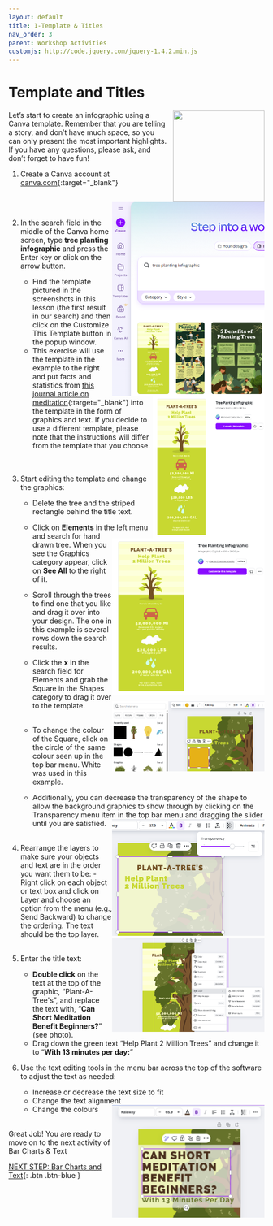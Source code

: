 ```yaml
---
layout: default
title: 1-Template & Titles
nav_order: 3
parent: Workshop Activities
customjs: http://code.jquery.com/jquery-1.4.2.min.js
---
```

# Template and Titles
<img src="images//infographics-template-01.png" style="float:right; margin-left:10px; width:180px;height:180px;"> 
Let’s start to create an infographic using a Canva template. Remember that you are telling a story, and don’t have much space, so you can only present the most important highlights. If you have any questions, please ask, and don’t forget to have fun!

1. Create a Canva account at [canva.com](https://www.canva.com/){:target="_blank"}

    <img src="images//info00.png" style="float:right;width:300px;" alt="infographics template"> 
   <br><br>
2. In the search field in the middle of the Canva home screen, type **tree planting infographic** and press the Enter key or click on the arrow button.
    - Find the template pictured in the screenshots in this lesson (the first result in our search) and then click on the Customize This Template button in the popup window. <img src="images//info00b.png" style="float:right;width:220px;height:280px;" alt="infographics template"> 
    - This exercise will use the template in the example to the right and put facts and statistics from [this journal article on meditation](https://bit.ly/dsc-infographic-meditate){:target="_blank"} into the template in the form of graphics and text. If you decide to use a different template, please note that the instructions will differ from the template that you choose.
    
    <img src="images//info00b.png" style="float:right;width:300px;" alt="infographic template selection button">  
   <br><br>
3. Start editing the template and change the graphics:
    - Delete the tree and the striped rectangle behind the title text.
    - Click on **Elements** in the left menu and search for hand drawn tree. When you see the Graphics category appear, click on **See All** to the right of it.
         
    - Scroll through the trees to find one that you like and drag it over into your design. The one in this example is several rows down the search results.
    - Click the **x** in the search field for Elements and grab the Square in the Shapes category to drag it over to the template.
      <img src="images//info03a.png" style="float:right;width:300px;" alt="Shapes menu">
         <br><br>
    - To change the colour of the Square, click on the circle of the same colour seen up in the top bar menu. White was used in this example.
 
    - Additionally, you can decrease the transparency of the shape to allow the background graphics to show through by clicking on the Transparency menu item in the top bar menu and dragging the slider until you are satisfied.
    <img src="images//info03c.png" style="float:right;width:300px;" alt="Elements menu">    <br><br>
4. Rearrange the layers to make sure your objects and text are in the order you want them to be:
    -Right click on each object or text box and click on Layer and choose an option from the menu (e.g., Send Backward) to change the ordering. The text should be the top layer.
     <img src="images//info03.png" style="float:right;width:300px;" alt="Layers menu">    <br><br>
6. Enter the title text:
    -  **Double click** on the text at the top of the graphic, “Plant-A-Tree's”, and replace the text with, “**Can Short Meditation Benefit Beginners?**” (see photo).
    -  Drag down the green text “Help Plant 2 Million Trees” and change it to “**With 13 minutes per day:**”
7. Use the text editing tools in the menu bar across the top of the software to adjust the text as needed:
   - Increase or decrease the text size to fit
   - Change the text alignment
   - Change the colours
   <img src="images//info04.png" style="float:right;width:300px;" alt="Text Changes">    <br><br>

Great Job! You are ready to move on to the next activity of Bar Charts & Text

<script>  

    function toggle(input) {
        var x = document.getElementById(input);
        if (x.style.display === "none") {
            x.style.display = "block";
        } else {
            x.style.display = "none";
        }
    }
</script>

[NEXT STEP: Bar Charts and Text](2-canva-charts.html){: .btn .btn-blue }
